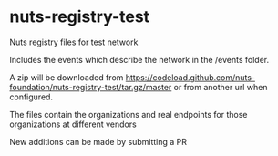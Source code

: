 # nuts-registry-test

Nuts registry files for test network

Includes the events which describe the network in the /events folder.

A zip will be downloaded from https://codeload.github.com/nuts-foundation/nuts-registry-test/tar.gz/master or from another url when configured.

The files contain the organizations and real endpoints for those organizations at different vendors

New additions can be made by submitting a PR


